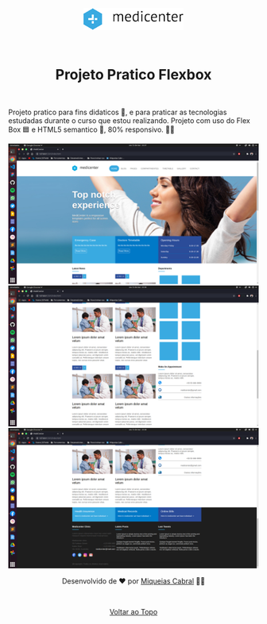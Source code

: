 <div align="center" id="top"> 
  <img src="./medicenter/assets/images/logo.png" alt="Projeto Pratico Flexbox" />

  &#xa0;

  <!-- <a href="https://projetopraticoflexbox.netlify.app">Demo</a> -->
</div>

<h1 align="center">Projeto Pratico Flexbox</h1>

<br>

Projeto pratico para fins didaticos 🧐, e para praticar as tecnologias estudadas durante o curso que estou realizando. Projeto com uso do Flex Box 🟦 e HTML5 semantico 🥰, 80% responsivo. 🤯🚀 

<div align="center" id="imagem-apresetations">
  <img src="./imagens/pagina-inicial.png" alt="Pagina inicial">
  <img src="./imagens/pagina-meio.png" alt="pagina da seção meio">
  <img src="./imagens/pagina-final.png">



Desenvolvido de ❤️ por <a href="https://github.com/miqueiascabral" target="_blank">Miqueias Cabral</a>
🧑‍💻

&#xa0;

<a href="#top">Voltar ao Topo </a>
